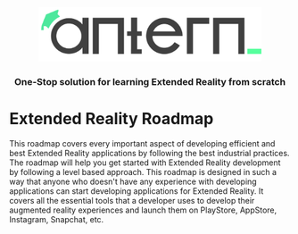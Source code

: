 <br />
<div align="center">
  <a target="_blank" href="https://antern.co/">
    <img src="./assets/anterndark.svg" alt="Logo" width="400">
  </a>

  <h3 align="center">One-Stop solution for learning Extended Reality from scratch</h3>
</div>

# Extended Reality Roadmap
This roadmap covers every important aspect of developing efficient and best Extended Reality applications by following the best industrial practices.
The roadmap will help you get started with Extended Reality development by following a level based approach. This roadmap is designed in such a way that anyone who doesn't have any experience with developing applications can start developing applications for Extended Reality.
It covers all the essential tools that a developer uses to develop their augmented reality experiences and launch them on PlayStore, AppStore, Instagram, Snapchat, etc.